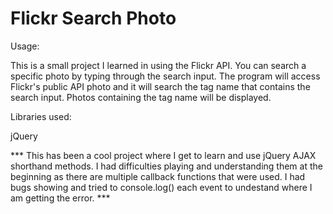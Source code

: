 # Flickr Search Photo

Usage: 

This is a small project I learned in using the Flickr API.
You can search a specific photo by typing through the search input.
The program will access Flickr's public API photo and it will search the tag name that contains the search input.
Photos containing the tag name will be displayed.

Libraries used:

jQuery

*** This has been a cool project where I get to learn and use jQuery AJAX shorthand methods. I had difficulties playing and understanding them at the beginning as there are multiple callback functions that were used. I had bugs showing and tried to console.log() each event to undestand where I am getting the error. ***



